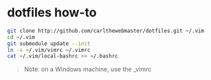 # dotfiles how-to



```bash
git clone http://github.com/carlthewebmaster/dotfiles.git ~/.vim
cd ~/.vim
git submodule update --init
ln -s ~/.vim/vimrc ~/.vimrc
cat ~/.vim/local-bashrc >> ~/.bashrc
```

> Note: on a Windows machine, use the _vimrc
